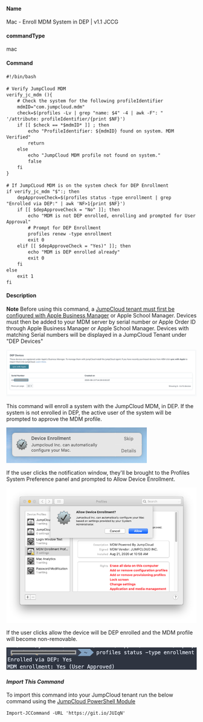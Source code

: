 #### Name

Mac - Enroll MDM System in DEP | v1.1 JCCG

#### commandType

mac

#### Command

```
#!/bin/bash

# Verify JumpCloud MDM
verify_jc_mdm (){
    # Check the system for the following profileIdentifier
    mdmID="com.jumpcloud.mdm"
    check=$(profiles -Lv | grep "name: $4" -4 | awk -F": " '/attribute: profileIdentifier/{print $NF}')
    if [[ $check == *$mdmID* ]] ; then
        echo "ProfileIdentifier: ${mdmID} found on system. MDM Verified"
        return
    else
        echo "JumpCloud MDM profile not found on system."
        false
    fi
}

# If JumpCLoud MDM is on the system check for DEP Enrollment
if verify_jc_mdm "$":; then
    depApproveCheck=$(profiles status -type enrollment | grep "Enrolled via DEP:" | awk 'NF>1{print $NF}')
    if [[ $depApproveCheck = "No" ]]; then
        echo "MDM is not DEP enrolled, enrolling and prompted for User Approval"
        # Prompt for DEP Enrollment
        profiles renew -type enrollment
        exit 0
    elif [[ $depApproveCheck = "Yes)" ]]; then
        echo "MDM is DEP enrolled already"
        exit 0
    fi
else
    exit 1
fi
```

#### Description

**Note** Before using this command, a [JumpCloud tenant must first be configured with Apple Business Manager](https://jumpcloud.com/blog/integrate-apple-business-manager) or Apple School Manager. Devices must then be added to your MDM server by serial number or Apple Order ID through Apple Business Manager or Apple School Manager. Devices with matching Serial numbers will be displayed in a JumpCloud Tenant under "DEP Devices"

![Dep Devices](../Files/depDevices.png)

This command will enroll a system with the JumpCloud MDM, in DEP. If the system is not enrolled in DEP, the active user of the system will be prompted to approve the MDM profile.

![Dep Prompt](../Files/depPrompt.png)

If the user clicks the notification window, they'll be brought to the Profiles System Preference panel and prompted to Allow Device Enrollment.

![User Approval](../Files/userApprovalProfile.png)

If the user clicks allow the device will be DEP enrolled and the MDM profile will become non-removable.

![Enrollment Type](../Files/enrollmentType.png)

#### *Import This Command*

To import this command into your JumpCloud tenant run the below command using the [JumpCloud PowerShell Module](https://github.com/TheJumpCloud/support/wiki/Installing-the-JumpCloud-PowerShell-Module)

```
Import-JCCommand -URL 'https://git.io/JUIqN'
```
